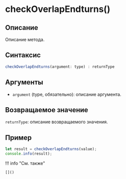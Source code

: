 # checkOverlapEndturns()

## Описание
Описание метода.

## Синтаксис
```javascript
checkOverlapEndturns(argument: type) : returnType
```

## Аргументы
- `argument` (type, обязательно): описание аргумента.

## Возвращаемое значение
`returnType`: описание возвращаемого значения.

## Пример
```javascript linenums="1"
let result = checkOverlapEndturns(value);
console.info(result);
```

!!! info "См. также"

    []()

